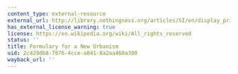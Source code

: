 ```yaml
---
content_type: external-resource
external_url: http://library.nothingness.org/articles/SI/en/display_printable/1
has_external_license_warning: true
license: https://en.wikipedia.org/wiki/All_rights_reserved
status: ''
title: Formulary for a New Urbanism
uid: 2c429db8-7876-4cce-a841-8a2aa460a300
wayback_url: ''
---
```


